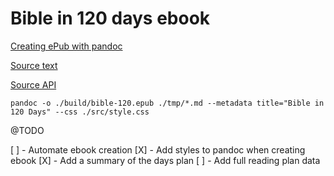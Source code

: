 # Bible in 120 days ebook

[Creating ePub with pandoc](https://pandoc.org/epub.html)

[Source text](https://worldenglish.bible/)

[Source API](https://github.com/getbible/v2)

`pandoc -o ./build/bible-120.epub ./tmp/*.md --metadata title="Bible in 120 Days" --css ./src/style.css`

@TODO

[ ] - Automate ebook creation
[X] - Add styles to pandoc when creating ebook
[X] - Add a summary of the days plan
[ ] - Add full reading plan data
